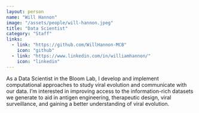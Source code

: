 ```yaml
---
layout: person
name: "Will Hannon"
image: "/assets/people/will-hannon.jpeg"
title: "Data Scientist"
category: "Staff"
links:
  - link: "https://github.com/WillHannon-MCB"
    icon: "github"
  - link: "https://www.linkedin.com/in/williamhannon/"
    icon: "linkedin"
---
```


As a Data Scientist in the Bloom Lab, I develop and implement computational approaches to study viral evolution and communicate with our data. I’m interested in improving access to the information-rich datasets we generate to aid in antigen engineering, therapeutic design, viral surveillance, and gaining a better understanding of viral evolution.
